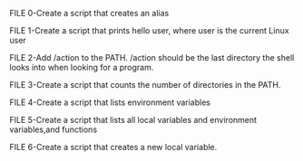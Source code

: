 FILE 0-Create a script that creates an alias

FILE 1-Create a script that prints hello user, where user is the current Linux user

FILE 2-Add /action to the PATH. /action should be the last directory the shell looks into when looking for a program.

FILE 3-Create a script that counts the number of directories in the PATH.

FILE 4-Create a script that lists environment variables

FILE 5-Create a script that lists all local variables and environment variables,and functions

FILE 6-Create a script that creates a new local variable.


